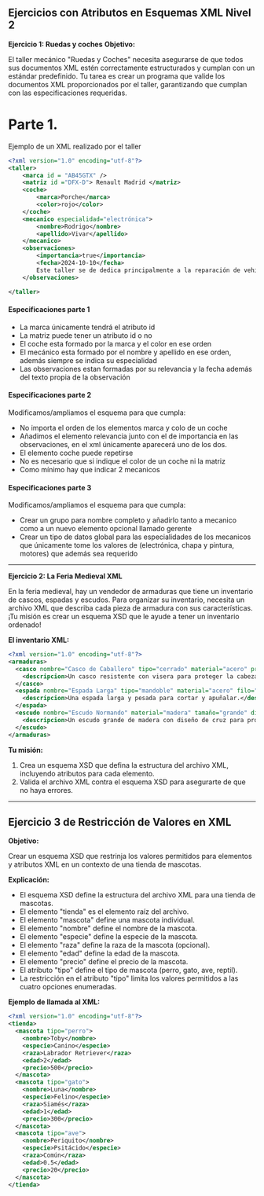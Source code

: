 ## Ejercicios con Atributos en Esquemas XML Nivel 2

**Ejercicio 1: Ruedas y coches**
**Objetivo:**

El taller mecánico "Ruedas y Coches" necesita asegurarse de que todos sus documentos XML estén correctamente estructurados y cumplan con un estándar predefinido. Tu tarea es crear un programa que valide los documentos XML proporcionados por el taller, garantizando que cumplan con las especificaciones requeridas.

# Parte 1.

Ejemplo de un XML realizado por el taller

```xml
<?xml version="1.0" encoding="utf-8"?>
<taller>
    <marca id = "AB45GTX" />
    <matriz id ="DFX-D"> Renault Madrid </matriz>
    <coche>
        <marca>Porche</marca>
        <color>rojo</color>
    </coche>
    <mecanico especialidad="electrónica">
        <nombre>Rodrigo</nombre>
        <apellido>Vivar</apellido>
    </mecanico>
    <observaciones>
        <importancia>true</importancia>
        <fecha>2024-10-10</fecha>
        Este taller se de dedica principalmente a la reparación de vehículos de alta gama
    </observaciones>

</taller>

```
#### Especificaciones parte 1
* La marca únicamente tendrá el atributo id
* La matriz puede tener un atributo id o no
* El coche esta formado por la marca y el color en ese orden
* El mecánico esta formado por el nombre y apellido en ese orden, además siempre se indica su especialidad
* Las observaciones estan formadas por su relevancia y la fecha además del texto propia de la observación

#### Especificaciones parte 2
Modificamos/ampliamos el esquema para que cumpla:


* No importa el orden de los elementos marca y colo de un coche
* Añadimos el elemento relevancia junto con el de importancia en las observaciones, en el xml únicamente aparecerá uno de los dos.
* El elemento coche puede repetirse 
* No es necesario que si indique el color de un coche ni la matriz 
* Como mínimo hay que indicar 2 mecanicos

#### Especificaciones parte 3
Modificamos/ampliamos el esquema para que cumpla:

* Crear un grupo para nombre completo y añadirlo tanto a mecanico como a un nuevo elemento opcional llamado gerente
* Crear un tipo de datos global para las especialidades de los mecanicos que únicamente tome los valores de (electrónica, chapa y pintura, motores) que además sea requerido 
  


----------------





**Ejercicio 2: La Feria Medieval XML**

En la feria medieval, hay un vendedor de armaduras que tiene un inventario de cascos, espadas y escudos. Para organizar su inventario, necesita un archivo XML que describa cada pieza de armadura con sus características. ¡Tu misión es crear un esquema XSD que le ayude a tener un inventario ordenado!

**El inventario XML:**

```xml
<?xml version="1.0" encoding="utf-8"?>
<armaduras>
  <casco nombre="Casco de Caballero" tipo="cerrado" material="acero" precio="100 monedas">
    <descripcion>Un casco resistente con visera para proteger la cabeza del caballero.</descripcion>
  </casco>
  <espada nombre="Espada Larga" tipo="mandoble" material="acero" filo="doble" precio="80 monedas">
    <descripcion>Una espada larga y pesada para cortar y apuñalar.</descripcion>
  </espada>
  <escudo nombre="Escudo Normando" material="madera" tamaño="grande" diseño="escudo de cruz" precio="50 monedas">
    <descripcion>Un escudo grande de madera con diseño de cruz para proteger al caballero de flechas y lanzas.</descripcion>
  </escudo>
</armaduras>
```

**Tu misión:**

1. Crea un esquema XSD que defina la estructura del archivo XML, incluyendo atributos para cada elemento.
2. Valida el archivo XML contra el esquema XSD para asegurarte de que no haya errores.

----------------

## Ejercicio 3 de Restricción de Valores en XML

**Objetivo:**

Crear un esquema XSD que restrinja los valores permitidos para elementos y atributos XML en un contexto de una tienda de mascotas.

**Explicación:**

* El esquema XSD define la estructura del archivo XML para una tienda de mascotas.
* El elemento "tienda" es el elemento raíz del archivo.
* El elemento "mascota" define una mascota individual.
* El elemento "nombre" define el nombre de la mascota.
* El elemento "especie" define la especie de la mascota.
* El elemento "raza" define la raza de la mascota (opcional).
* El elemento "edad" define la edad de la mascota.
* El elemento "precio" define el precio de la mascota.
* El atributo "tipo" define el tipo de mascota (perro, gato, ave, reptil).
* La restricción en el atributo "tipo" limita los valores permitidos a las cuatro opciones enumeradas.

**Ejemplo de llamada al XML:**

```xml
<?xml version="1.0" encoding="utf-8"?>
<tienda>
  <mascota tipo="perro">
    <nombre>Toby</nombre>
    <especie>Canino</especie>
    <raza>Labrador Retriever</raza>
    <edad>2</edad>
    <precio>500</precio>
  </mascota>
  <mascota tipo="gato">
    <nombre>Luna</nombre>
    <especie>Felino</especie>
    <raza>Siamés</raza>
    <edad>1</edad>
    <precio>300</precio>
  </mascota>
  <mascota tipo="ave">
    <nombre>Periquito</nombre>
    <especie>Psitácido</especie>
    <raza>Común</raza>
    <edad>0.5</edad>
    <precio>20</precio>
  </mascota>
</tienda>
```
